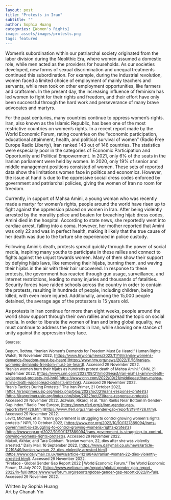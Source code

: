 ```yaml
---
layout: post
title: "Protests in Iran"
subtitle: ""
author: Sophia Huang
categories: [Women's Rights]
image: assets/images/protests.png
tags: featured
---
```


Women’s subordination within our patriarchal society originated from the labor division during the Neolithic Era, where women assumed a domestic role, while men acted as the providers for households. As our societies developed, new forms of sexual discrimination and unequal treatments continued this subordination. For example, during the industrial revolution, women faced a limited choice of employment of mainly teachers and servants, while men took on other employment opportunities, like farmers and craftsmen. In the present day, the increasing influence of feminism has led women to fight for their rights and freedom, and their effort have only been successful through the hard work and perseverance of many brave advocates and martyrs.

For the past centuries, many countries continue to oppress women’s rights. Iran, also known as the Islamic Republic, has been one of the most restrictive countries on women’s rights. In a recent report made by the World Economic Forum, rating countries on the “economic participation, educational attainment, health, and political survival of women” (Radio Free Europe Radio Liberty), Iran ranked 143 out of 146 countries. The statistics were especially poor in the categories of Economic Participation and Opportunity and Political Empowerment. In 2021, only 6% of the seats in the Iranian parliament were held by women. In 2020, only 19% of senior and middle management positions consisted of women. These sets of reported data show the limitations women face in politics and economics. However, the issue at hand is due to the oppressive social dress codes enforced by government and patriarchal policies, giving the women of Iran no room for freedom.

Currently, in support of Mahsa Amini, a young woman who was recently made a martyr for women’s rights, people around the world have risen up to fight against the oppression placed on women in Iran. After being violently arrested by the morality police and beaten for breaching hijab dress codes, Amini died in the hospital. According to state news, she reportedly went into cardiac arrest, falling into a coma. However, her mother reported that Amini was only 22 and was in perfect health, making it likely that the true cause of her death was due to the torture she experienced in police custody.

Following Amini’s death, protests spread quickly through the power of social media, inspiring many youths to participate in these rallies and connect to fights against the unjust towards women. Many of them show their support by defying hijab laws, like removing their hijabs, burning them, and waving their hijabs in the air with their hair uncovered. In response to these protests, the government has reacted through gun usage, surveillance, and internet restrictions, leading to many injuries and thousands of fatalities. Security forces have raided schools across the country in order to contain the protests, resulting in hundreds of people, including children, being killed, with even more injured. Additionally, among the 15,000 people detained, the average age of the protesters is 15 years old.

As protests in Iran continue for more than eight weeks, people around the world show support through their own rallies and spread the topic on social media. In order to liberate the women of Iran and bring global equality, we must continue to address the protests in Iran, while showing one stance of unity against the oppression they face.

<small> Sources: </small>

<small> Begum, Rothna. “Iranian Women's Demands for Freedom Must Be Heard.” Human Rights Watch, 16 November 2022, [https://www.hrw.org/news/2022/11/16/iranian-womens-demands-freedom-must-be-heard](https://www.hrw.org/news/2022/11/16/iranian-womens-demands-freedom-must-be-heard). Accessed 29 November 2022. </small>  
<small> “Iranian women burn their hijabs as hundreds protest death of Mahsa Amini.” CNN, 21 September 2022, [https://www.cnn.com/2022/09/21/middleeast/iran-mahsa-amini-death-widespread-protests-intl-hnk](https://www.cnn.com/2022/09/21/middleeast/iran-mahsa-amini-death-widespread-protests-intl-hnk). Accessed 29 November 2022.
</small>  
<small>“Iran's Tactics During Protests.” The Iran Primer, 21 October 2022, [https://iranprimer.usip.org/index.php/blog/2022/oct/21/irans-response-protests](https://iranprimer.usip.org/index.php/blog/2022/oct/21/irans-response-protests). Accessed 29 November 2022.
</small>
<small> Jozwiak, Rikard, et al. “Iran Ranks Near Bottom In Gender-Gap Index.” Radio Free Europe, [https://www.rferl.org/a/iran-gender-gap-report/31941726.html](https://www.rferl.org/a/iran-gender-gap-report/31941726.html). Accessed 29 November 2022.
</small>  
<small> Levitt, Michael, et al. “Iran's government is struggling to control growing women's rights protests.” NPR, 10 October 2022, [https://www.npr.org/2022/10/10/1127889094/irans-government-is-struggling-to-control-growing-womens-rights-protests](https://www.npr.org/2022/10/10/1127889094/irans-government-is-struggling-to-control-growing-womens-rights-protests). Accessed 29 November 2022. </small>  
<small>Makoii, Akhtar, and Tara Cobham. “Iranian woman, 22, dies after she was violently arrested.” Daily Mail, 16 September 2022, [https://www.dailymail.co.uk/news/article-11219849/Iranian-woman-22-dies-violently-arrested.html](https://www.dailymail.co.uk/news/article-11219849/Iranian-woman-22-dies-violently-arrested.html). Accessed 29 November 2022. </small>  
<small>“Preface - Global Gender Gap Report 2022 | World Economic Forum.” The World Economic Forum, 13 July 2022, [https://www.weforum.org/reports/global-gender-gap-report-2022/in-full](https://www.weforum.org/reports/global-gender-gap-report-2022/in-full). Accessed 29 November 2022. </small>

Written by Sophia Huang  
Art by Chanah Yin
